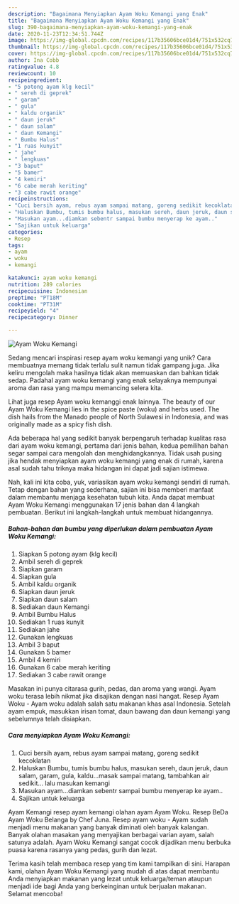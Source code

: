 ```yaml
---
description: "Bagaimana Menyiapkan Ayam Woku Kemangi yang Enak"
title: "Bagaimana Menyiapkan Ayam Woku Kemangi yang Enak"
slug: 390-bagaimana-menyiapkan-ayam-woku-kemangi-yang-enak
date: 2020-11-23T12:34:51.744Z
image: https://img-global.cpcdn.com/recipes/117b35606bce01d4/751x532cq70/ayam-woku-kemangi-foto-resep-utama.jpg
thumbnail: https://img-global.cpcdn.com/recipes/117b35606bce01d4/751x532cq70/ayam-woku-kemangi-foto-resep-utama.jpg
cover: https://img-global.cpcdn.com/recipes/117b35606bce01d4/751x532cq70/ayam-woku-kemangi-foto-resep-utama.jpg
author: Ina Cobb
ratingvalue: 4.8
reviewcount: 10
recipeingredient:
- "5 potong ayam klg kecil"
- " sereh di geprek"
- " garam"
- " gula"
- " kaldu organik"
- " daun jeruk"
- " daun salam"
- " daun Kemangi"
- " Bumbu Halus"
- "1 ruas kunyit"
- " jahe"
- " lengkuas"
- "3 baput"
- "5 bamer"
- "4 kemiri"
- "6 cabe merah keriting"
- "3 cabe rawit orange"
recipeinstructions:
- "Cuci bersih ayam, rebus ayam sampai matang, goreng sedikit kecoklatan"
- "Haluskan Bumbu, tumis bumbu halus, masukan sereh, daun jeruk, daun salam, garam, gula, kaldu...masak sampai matang, tambahkan air sedikit... lalu masukan kemangi"
- "Masukan ayam...diamkan sebentr sampai bumbu menyerap ke ayam.."
- "Sajikan untuk keluarga"
categories:
- Resep
tags:
- ayam
- woku
- kemangi

katakunci: ayam woku kemangi 
nutrition: 289 calories
recipecuisine: Indonesian
preptime: "PT18M"
cooktime: "PT31M"
recipeyield: "4"
recipecategory: Dinner

---
```



![Ayam Woku Kemangi](https://img-global.cpcdn.com/recipes/117b35606bce01d4/751x532cq70/ayam-woku-kemangi-foto-resep-utama.jpg)

Sedang mencari inspirasi resep ayam woku kemangi yang unik? Cara membuatnya memang tidak terlalu sulit namun tidak gampang juga. Jika keliru mengolah maka hasilnya tidak akan memuaskan dan bahkan tidak sedap. Padahal ayam woku kemangi yang enak selayaknya mempunyai aroma dan rasa yang mampu memancing selera kita.

Lihat juga resep Ayam woku kemanggi enak lainnya. The beauty of our Ayam Woku Kemangi lies in the spice paste (woku) and herbs used. The dish hails from the Manado people of North Sulawesi in Indonesia, and was originally made as a spicy fish dish.

Ada beberapa hal yang sedikit banyak berpengaruh terhadap kualitas rasa dari ayam woku kemangi, pertama dari jenis bahan, kedua pemilihan bahan segar sampai cara mengolah dan menghidangkannya. Tidak usah pusing jika hendak menyiapkan ayam woku kemangi yang enak di rumah, karena asal sudah tahu triknya maka hidangan ini dapat jadi sajian istimewa.


Nah, kali ini kita coba, yuk, variasikan ayam woku kemangi sendiri di rumah. Tetap dengan bahan yang sederhana, sajian ini bisa memberi manfaat dalam membantu menjaga kesehatan tubuh kita. Anda dapat membuat Ayam Woku Kemangi menggunakan 17 jenis bahan dan 4 langkah pembuatan. Berikut ini langkah-langkah untuk membuat hidangannya.

<!--inarticleads1-->

##### Bahan-bahan dan bumbu yang diperlukan dalam pembuatan Ayam Woku Kemangi:

1. Siapkan 5 potong ayam (klg kecil)
1. Ambil  sereh di geprek
1. Siapkan  garam
1. Siapkan  gula
1. Ambil  kaldu organik
1. Siapkan  daun jeruk
1. Siapkan  daun salam
1. Sediakan  daun Kemangi
1. Ambil  Bumbu Halus
1. Sediakan 1 ruas kunyit
1. Sediakan  jahe
1. Gunakan  lengkuas
1. Ambil 3 baput
1. Gunakan 5 bamer
1. Ambil 4 kemiri
1. Gunakan 6 cabe merah keriting
1. Sediakan 3 cabe rawit orange


Masakan ini punya citarasa gurih, pedas, dan aroma yang wangi. Ayam woku terasa lebih nikmat jika disajikan dengan nasi hangat. Resep Ayam Woku - Ayam woku adalah salah satu makanan khas asal Indonesia. Setelah ayam empuk, masukkan irisan tomat, daun bawang dan daun kemangi yang sebelumnya telah disiapkan. 

<!--inarticleads2-->

##### Cara menyiapkan Ayam Woku Kemangi:

1. Cuci bersih ayam, rebus ayam sampai matang, goreng sedikit kecoklatan
1. Haluskan Bumbu, tumis bumbu halus, masukan sereh, daun jeruk, daun salam, garam, gula, kaldu...masak sampai matang, tambahkan air sedikit... lalu masukan kemangi
1. Masukan ayam...diamkan sebentr sampai bumbu menyerap ke ayam..
1. Sajikan untuk keluarga


Ayam Kemangi resep ayam kemangi olahan ayam Ayam Woku. Resep BeDa Ayam Woku Belanga by Chef Juna. Resep ayam woku - Ayam sudah menjadi menu makanan yang banyak diminati oleh banyak kalangan. Banyak olahan masakan yang menyajikan berbagai varian ayam, salah satunya adalah. Ayam Woku Kemangi sangat cocok dijadikan menu berbuka puasa karena rasanya yang pedas, gurih dan lezat. 

Terima kasih telah membaca resep yang tim kami tampilkan di sini. Harapan kami, olahan Ayam Woku Kemangi yang mudah di atas dapat membantu Anda menyiapkan makanan yang lezat untuk keluarga/teman ataupun menjadi ide bagi Anda yang berkeinginan untuk berjualan makanan. Selamat mencoba!
